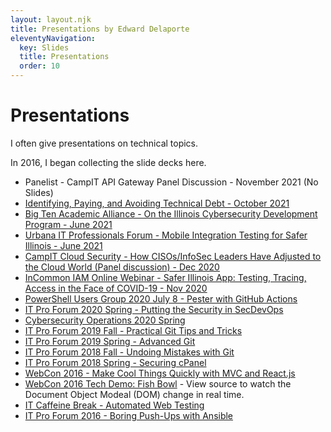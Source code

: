 ```yaml
---
layout: layout.njk
title: Presentations by Edward Delaporte
eleventyNavigation:
  key: Slides
  title: Presentations
  order: 10
---
```


# Presentations

I often give presentations on technical topics. 

In 2016, I began collecting the slide decks here.

- Panelist - CampIT API Gateway Panel Discussion - November 2021 (No Slides)
- [Identifying, Paying, and Avoiding Technical Debt - October 2021](/slides/2021.10.26ITPFTechnicalDebt.pptx)
- [Big Ten Academic Alliance - On the Illinois Cybersecurity Development Program - June 2021](/slides/btaa)
- [Urbana IT Professionals Forum - Mobile Integration Testing for Safer Illinois - June 2021](/slides/ITPF2021Spring.MobileIntegrationTesting.pptx)
- [CampIT Cloud Security - How CISOs/InfoSec Leaders Have Adjusted to the Cloud World (Panel discussion) - Dec 2020](http://www.campiteducation.com/upcoming-virtualevents/cloudsecurity2/)
- [InCommon IAM Online Webinar - Safer Illinois App: Testing, Tracing, Access in the Face of COVID-19 - Nov 2020](http://incommon.org/wp-content/uploads/2020/11/IAM-Online-November-2020.pdf) 
- [PowerShell Users Group 2020 July 8 - Pester with GitHub Actions](/slides/PUG2020Summer_Git.html)
- [IT Pro Forum 2020 Spring - Putting the Security in SecDevOps](/slides/ITProForum2020Spring.html)
- [Cybersecurity Operations 2020 Spring](/slides/SecOps2020Spring.html)
- [IT Pro Forum 2019 Fall - Practical Git Tips and Tricks](ITProForum2019Fall.html#1)
- [IT Pro Forum 2019 Spring - Advanced Git](ITProForum2019Spring.html#1)
- [IT Pro Forum 2018 Fall - Undoing Mistakes with Git](ITProForum2018Fall.html)
- [IT Pro Forum 2018 Spring - Securing cPanel](ITProForum2018.html)
- [WebCon 2016 - Make Cool Things Quickly with MVC and React.js](WebCon2016.html)
- [WebCon 2016 Tech Demo: Fish Bowl](fishbowl.html) - View source to watch the Document Object Modeal (DOM) change in real time.
- [IT Caffeine Break - Automated Web Testing](AutomatedWebTesting2017.html)
- [IT Pro Forum 2016 - Boring Push-Ups with Ansible](/slides/ITProForum2016.html)
